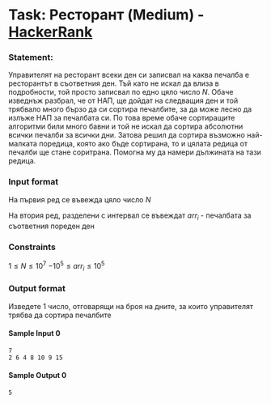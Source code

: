 # Task: Ресторант (Medium) - [HackerRank](<https://www.hackerrank.com/contests/sda-hw-2-2023/challenges/subarray123>)


### Statement:

Управителят на ресторант всеки ден си записвал на каква печалба е ресторантът в съответния ден. Тъй като не искал да влиза в подробности, той просто записвал по едно цяло число $N$. Обаче изведнъж разбрал, че от НАП, ще дойдат на следващия ден и той трябвало много бързо да си сортира печалбите, за да може лесно да излъже НАП за печалбата си. По това време обаче сортиращите алгоритми били много бавни и той не искал да сортира абсолютни всички печалби за всички дни. Затова решил да сортира възможно най-малката поредица, която ако бъде сортирана, то и цялата редица от печалби ще стане соритрана. Помогна му да намери дължината на тази редица.


### Input format

На първия ред се въвежда цяло число $N$

На втория ред, разделени с интервал се въвеждат $arr_i$ - печалбата за съответния пореден ден


### Constraints


$1 \le N \le 10^7$
$-10^5 \le arr_i \le 10^5$


### Output format

Изведете 1 число, отговарящи на броя на дните, за които управителят трябва да сортира печалбите

#### Sample Input 0
```
7
2 6 4 8 10 9 15
```

#### Sample Output 0
```
5
```

